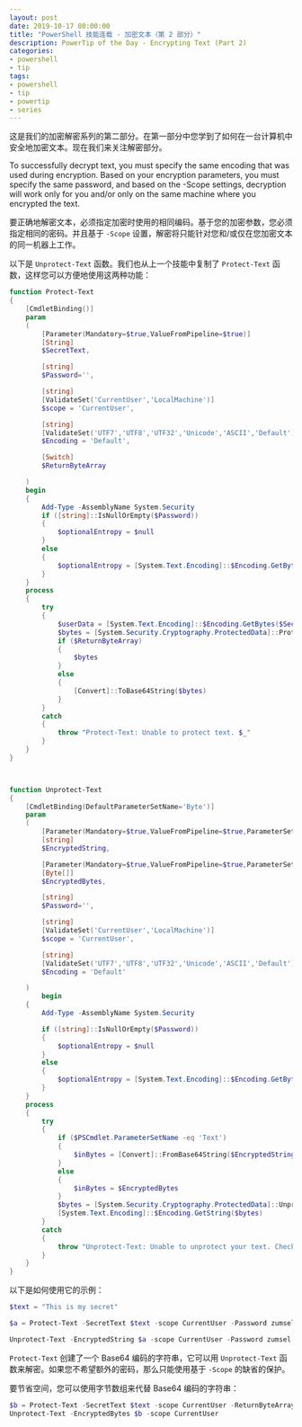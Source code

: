```yaml
---
layout: post
date: 2019-10-17 00:00:00
title: "PowerShell 技能连载 - 加密文本（第 2 部分）"
description: PowerTip of the Day - Encrypting Text (Part 2)
categories:
- powershell
- tip
tags:
- powershell
- tip
- powertip
- series
---
```

这是我们的加密解密系列的第二部分。在第一部分中您学到了如何在一台计算机中安全地加密文本。现在我们来关注解密部分。

To successfully decrypt text, you must specify the same encoding that was used during encryption. Based on your encryption parameters, you must specify the same password, and based on the -Scope settings, decryption will work only for you and/or only on the same machine where you encrypted the text.

要正确地解密文本，必须指定加密时使用的相同编码。基于您的加密参数，您必须指定相同的密码。并且基于 `-Scope` 设置，解密将只能针对您和/或仅在您加密文本的同一机器上工作。

以下是 `Unprotect-Text` 函数。我们也从上一个技能中复制了 `Protect-Text` 函数，这样您可以方便地使用这两种功能：

```powershell
function Protect-Text
{
    [CmdletBinding()]
    param
    (
        [Parameter(Mandatory=$true,ValueFromPipeline=$true)]
        [String]
        $SecretText,

        [string]
        $Password='',

        [string]
        [ValidateSet('CurrentUser','LocalMachine')]
        $scope = 'CurrentUser',

        [string]
        [ValidateSet('UTF7','UTF8','UTF32','Unicode','ASCII','Default')]
        $Encoding = 'Default',

        [Switch]
        $ReturnByteArray

    )
    begin
    {
        Add-Type -AssemblyName System.Security
        if ([string]::IsNullOrEmpty($Password))
        {
            $optionalEntropy = $null
        }
        else
        {
            $optionalEntropy = [System.Text.Encoding]::$Encoding.GetBytes($Password)
        }
    }
    process
    {
        try
        {
            $userData = [System.Text.Encoding]::$Encoding.GetBytes($SecretText)
            $bytes = [System.Security.Cryptography.ProtectedData]::Protect($userData, $optionalEntropy, $scope)
            if ($ReturnByteArray)
            {
                $bytes
            }
            else
            {
                [Convert]::ToBase64String($bytes)
            }
        }
        catch
        {
            throw "Protect-Text: Unable to protect text. $_"
        }
    }
}



function Unprotect-Text
{
    [CmdletBinding(DefaultParameterSetName='Byte')]
    param
    (
        [Parameter(Mandatory=$true,ValueFromPipeline=$true,ParameterSetName="Text", Position=0)]
        [string]
        $EncryptedString,

        [Parameter(Mandatory=$true,ValueFromPipeline=$true,ParameterSetName="Byte", Position=0)]
        [Byte[]]
        $EncryptedBytes,

        [string]
        $Password='',

        [string]
        [ValidateSet('CurrentUser','LocalMachine')]
        $scope = 'CurrentUser',

        [string]
        [ValidateSet('UTF7','UTF8','UTF32','Unicode','ASCII','Default')]
        $Encoding = 'Default'

    )
        begin
    {
        Add-Type -AssemblyName System.Security

        if ([string]::IsNullOrEmpty($Password))
        {
            $optionalEntropy = $null
        }
        else
        {
            $optionalEntropy = [System.Text.Encoding]::$Encoding.GetBytes($Password)
        }
    }
    process
    {
        try
        {
            if ($PSCmdlet.ParameterSetName -eq 'Text')
            {
                $inBytes = [Convert]::FromBase64String($EncryptedString)
            }
            else
            {
                $inBytes = $EncryptedBytes
            }
            $bytes = [System.Security.Cryptography.ProtectedData]::Unprotect($inBytes, $optionalEntropy, $scope)
            [System.Text.Encoding]::$Encoding.GetString($bytes)
        }
        catch
        {
            throw "Unprotect-Text: Unable to unprotect your text. Check optional password, and make sure you are using the same encoding that was used during protection."
        }
    }
}
```

以下是如何使用它的示例：

```powershell
$text = "This is my secret"

$a = Protect-Text -SecretText $text -scope CurrentUser -Password zumsel

Unprotect-Text -EncryptedString $a -scope CurrentUser -Password zumsel
```

`Protect-Text` 创建了一个 Base64 编码的字符串，它可以用 `Unprotect-Text` 函数来解密。如果您不希望额外的密码，那么只能使用基于 `-Scope` 的缺省的保护。

要节省空间，您可以使用字节数组来代替 Base64 编码的字符串：

```powershell
$b = Protect-Text -SecretText $text -scope CurrentUser -ReturnByteArray
Unprotect-Text -EncryptedBytes $b -scope CurrentUser
```

<!--本文国际来源：[Encrypting Text (Part 2)](https://community.idera.com/database-tools/powershell/powertips/b/tips/posts/encrypting-text-part-2)-->

